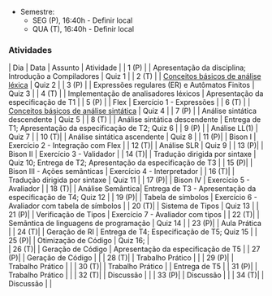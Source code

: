 
- Semestre: 
  - SEG (P), 16:40h - Definir local
  - QUA (T), 16:40h - Definir local

### Atividades

| Dia   | Data | Assunto | Atividade |
| 1 (P) |  | Apresentação da disciplina; Introdução a Compiladores | Quiz 1 |
| 2 (T) |  | [Conceitos básicos de análise léxica](https://www3.nd.edu/~dthain/compilerbook/chapter3.pdf) | Quiz 2 |
| 3 (P) |  | Expressões regulares (ER) e Autômatos Finitos | Quiz 3 |
| 4 (T) |  | Implementação de analisadores léxicos | Apresentação da especificação de T1 |
| 5 (P) |  | Flex | Exercício 1 - Expressões |
| 6 (T) |  | [Conceitos básicos de análise sintática](https://www3.nd.edu/~dthain/compilerbook/chapter4.pdf) | Quiz 4 |
| 7 (P) |  | Análise sintática descendente | Quiz 5 |
| 8 (T) |  | Análise sintática descendente | Entrega de T1; Apresentação da especificação de T2; Quiz 6 |
| 9 (P) |  | Análise LL(1) | Quiz 7 |
| 10 (T)|  | Análise sintática ascendente | Quiz 8 |
| 11 (P)|  | Bison I | Exercício 2 - Integração com Flex |
| 12 (T)|  | Análise SLR | Quiz 9 |
| 13 (P)|  | Bison II | Exercício 3 - Validador |
| 14 (T)|  | Tradução dirigida por sintaxe | Quiz 10; Entrega de T2; Apresentação da especificação de T3 |
| 15 (P)|  | Bison III - Ações semânticas | Exercício 4 - Interpretador |
| 16 (T)|  | Tradução dirigida por sintaxe | Quiz 11 |
| 17 (P)|  | Bison IV | Exercício 5 - Avaliador | 
| 18 (T)|  | Análise Semântica| Entrega de T3 - Apresentação da especificação de T4; Quiz 12 | 
| 19 (P)|  | Tabela de símbolos | Exercício 6 - Avaliador com tabela de símbolos |
| 20 (T)|  | Sistema de Tipos | Quiz 13 |
| 21 (P)|  | Verificação de Tipos | Exercício 7 - Avaliador com tipos |
| 22 (T)|  | Semântica de linguagens de programação | Quiz 14 |
| 23 (P)|  | Aula Prática | 
| 24 (T)|  | Geração de RI | Entrega de T4; Especificação de T5; Quiz 15 |
| 25 (P)|  | Otimização de Código | Quiz 16; |  
| 26 (T)|  | Geração de Código | Apresentação da especificação de T5 |
| 27 (P)|  | Geração de Código | |
| 28 (T)|  | Trabalho Prático | |
| 29 (P)|  | Trabalho Prático | |
| 30 (T)|  | Trabalho Prático | | Entrega de T5 |
| 31 (P)|  | Trabalho Prático | |
| 32 (T)|  | Discussão | |
| 33 (P)|  | Discussão | |
| 34 (T)|  | Discussão | |

